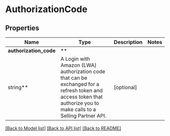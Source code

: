 # AuthorizationCode

## Properties

Name | Type | Description | Notes
------------ | ------------- | ------------- | -------------
**authorization_code** | **
string** | A Login with Amazon (LWA) authorization code that can be exchanged for a refresh token and access token that authorize you to make calls to a Selling Partner API. | [optional]

[[Back to Model list]](../../README.md#documentation-for-models) [[Back to API list]](../../README.md#documentation-for-api-endpoints) [[Back to README]](../../README.md)

